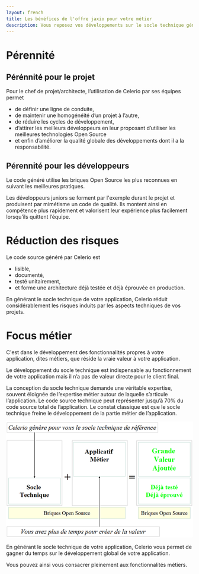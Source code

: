 ```yaml
---
layout: french
title: Les bénéfices de l'offre jaxio pour votre métier
description: Vous reposez vos développements sur le socle technique généré par Celerio pour vous focaliser sur les aspects métiers 
---
```


# Pérennité

## Pérénnité pour le projet
Pour le chef de projet/architecte, l’utilisation de Celerio par ses équipes permet

* de définir une ligne de conduite,
* de maintenir une homogénéité d’un projet à l’autre, 
* de réduire les cycles de développement,
* d’attirer les meilleurs développeurs en leur proposant d’utiliser les meilleures technologies Open Source 
* et enfin d’améliorer la qualité globale des développements dont il a la responsabilité.

## Pérennité pour les développeurs

Le code généré utilise les briques Open Source les plus reconnues en suivant les meilleures pratiques.

Les développeurs juniors se forment par l'exemple durant le projet et produisent par mimétisme un code de qualité. 
Ils montent ainsi en compétence plus rapidement et valorisent leur expérience plus facilement lorsqu’ils quittent l’équipe.


# <a name="reduction-risques">Réduction des risques</a>

Le code source généré par Celerio est 

* lisible,
* documenté,
* testé unitairement,
* et forme une architecture déjà testée et déjà éprouvée en production.

En générant le socle technique de votre application, Celerio réduit considérablement les risques induits par les aspects techniques de vos projets.

# <a name="focus-metier">Focus métier</a>

C'est dans le développement des fonctionnalités propres à votre application, dites métiers, que réside la vraie valeur à votre application.

Le développement du socle technique est indispensable au fonctionnement de votre application mais il n’a pas de valeur directe pour le client final.

La conception du socle technique demande une véritable expertise, souvent éloignée de l’expertise métier autour de laquelle s’articule l’application.
Le code source technique peut représenter jusqu’à 70% du code source total de l’application. 
Le constat classique est que le socle technique freine le développement de la partie métier  de l’application.

<img src="/images/celerio/celerio-roi.png" alt="Le ROI de Celerio très rapide"/>


En générant le socle technique de votre application, Celerio vous permet de gagner du temps sur le développement global de votre application.

Vous pouvez ainsi vous consacrer pleinement aux fonctionnalités métiers.
